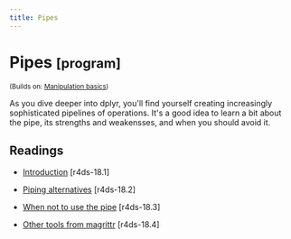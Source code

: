 ```yaml
---
title: Pipes
---
```


<!-- Generated automatically from pipes.yml. Do not edit by hand -->

# Pipes <small class='program'>[program]</small>
<small>(Builds on: [Manipulation basics](manip-basics.md))</small>

As you dive deeper into dplyr, you'll find yourself creating increasingly
sophisticated pipelines of operations. It's a good idea to learn a bit about
the pipe, its strengths and weakensses, and when you should avoid it.

## Readings

  * [Introduction](http://r4ds.had.co.nz/pipes.html#introduction-11) [r4ds-18.1]

  * [Piping alternatives](http://r4ds.had.co.nz/pipes.html#piping-alternatives) [r4ds-18.2]

  * [When not to use the pipe](http://r4ds.had.co.nz/pipes.html#when-not-to-use-the-pipe) [r4ds-18.3]

  * [Other tools from magrittr](http://r4ds.had.co.nz/pipes.html#other-tools-from-magrittr) [r4ds-18.4]


